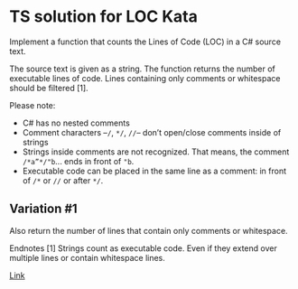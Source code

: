 # TS solution for LOC Kata

Implement a function that counts the Lines of Code (LOC) in a C# source text.

The source text is given as a string. The function returns the number of executable lines of code. Lines containing only comments or whitespace should be filtered [1].

Please note:

- C# has no nested comments
- Comment characters –`/`, `*/`, `//`– don’t open/close comments inside of strings
- Strings inside comments are not recognized. That means, the comment `/*a”*/"b`... ends in front of `"b`.
- Executable code can be placed in the same line as a comment: in front of `/*` or `//` or after `*/`.

## Variation #1

Also return the number of lines that contain only comments or whitespace.

Endnotes
[1] Strings count as executable code. Even if they extend over multiple lines or contain whitespace lines.

[Link](https://ccd-school.de/en/coding-dojo/function-katas/loc/)
